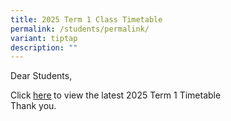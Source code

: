 ```yaml
---
title: 2025 Term 1 Class Timetable
permalink: /students/permalink/
variant: tiptap
description: ""
---
```

<p>Dear Students,</p>
<p>Click<strong> </strong><a href="/files/Term_1_TT__30_Dec____Class.pdf" rel="noopener nofollow" target="_blank">here</a><strong> </strong>to
view the latest 2025 Term 1 Timetable
<br>Thank you.</p>